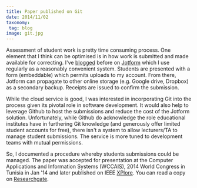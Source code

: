 ```yaml
---
title: Paper published on Git
date: 2014/11/02
taxonomy:
 tag: blog
image: git.jpg
---
```


Assessment of student work is pretty time consuming process. One element that I think can be optimised is in how work is submitted and made available for correcting. I've [blogged](/blog/uploading-student-submissions/) before on [Jotform](http://jotformpro.com) which I use regularly as a reasonably convenient system. Students are presented with a form (embeddable) which permits uploads to my account. From there, Jotform can propagate to other online storage (e.g. Google drive, Dropbox) as a secondary backup. Receipts are issued to confirm the submission.

While the cloud service is good, I was interested in incorporating Git into the process given its pivotal role in software development. It would also help to leverage Github to host the submissions and reduce the cost of the Jotform solution. Unfortunately, while Github do acknowledge the role educational institutes have in furthering Git knowledge (and generously offer limited student accounts for free), there isn't a system to allow lecturers/TA to manage student submissions. The service is more tuned to development teams with mutual permissions.

So, I documented a procedure whereby students submissions could be managed. The paper was accepted for presentation at the Computer Applications and Information Systems (WCCAIS), 2014 World Congress in Tunisia in Jan '14 and later published on IEEE [XPlore](http://ieeexplore.ieee.org/xpl/articleDetails.jsp?tp=&arnumber=6916568&searchWithin%3Dp_Authors%3A.QT.Kelleher%2C+J..QT.). You can read a copy on [Researchgate](http://www.researchgate.net/publication/260066528_Employing_Git_in_the_Classroom).
